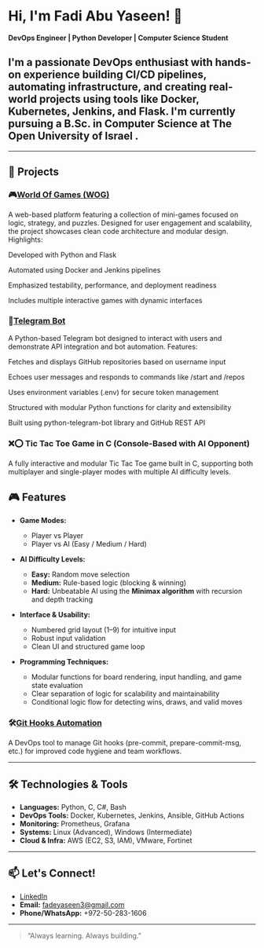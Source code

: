 # Hi, I'm Fadi Abu Yaseen! 👋

**DevOps Engineer | Python Developer | Computer Science Student**

I'm a passionate DevOps enthusiast with hands-on experience building CI/CD pipelines, automating infrastructure, and creating real-world projects using tools like Docker, Kubernetes, Jenkins, and Flask. I'm currently pursuing a B.Sc. in Computer Science at The Open University of Israel .
---
---

## 🚀 Projects
### 🎮[World Of Games (WOG)](https://github.com/Fadi7AY/wog_3.0)
A web-based platform featuring a collection of mini-games focused on logic, strategy, and puzzles. Designed for user engagement and scalability, the project showcases clean code architecture and modular design.
Highlights:

Developed with Python and Flask

Automated using Docker and Jenkins pipelines

Emphasized testability, performance, and deployment readiness

Includes multiple interactive games with dynamic interfaces




### 🤖[Telegram Bot](https://github.com/Fadi7AY/Telegram_bot)
A Python-based Telegram bot designed to interact with users and demonstrate API integration and bot automation.
Features:

Fetches and displays GitHub repositories based on username input

Echoes user messages and responds to commands like /start and /repos

Uses environment variables (.env) for secure token management

Structured with modular Python functions for clarity and extensibility

Built using python-telegram-bot library and GitHub REST API

### ❌⭕ Tic Tac Toe Game in C (Console-Based with AI Opponent)

A fully interactive and modular Tic Tac Toe game built in C, supporting both multiplayer and single-player modes with multiple AI difficulty levels.

## 🎮 Features

- **Game Modes:**
  - Player vs Player
  - Player vs AI (Easy / Medium / Hard)

- **AI Difficulty Levels:**
  - **Easy:** Random move selection
  - **Medium:** Rule-based logic (blocking & winning)
  - **Hard:** Unbeatable AI using the **Minimax algorithm** with recursion and depth tracking

- **Interface & Usability:**
  - Numbered grid layout (1–9) for intuitive input
  - Robust input validation
  - Clean UI and structured game loop

- **Programming Techniques:**
  - Modular functions for board rendering, input handling, and game state evaluation
  - Clear separation of logic for scalability and maintainability
  - Conditional logic flow for detecting wins, draws, and valid moves


### 🛠️[Git Hooks Automation](https://github.com/Fadi7AY/GitHooksProj)
A DevOps tool to manage Git hooks (pre-commit, prepare-commit-msg, etc.) for improved code hygiene and team workflows.

---

## 🛠️ Technologies & Tools

- **Languages:** Python, C, C#, Bash
- **DevOps Tools:** Docker, Kubernetes, Jenkins, Ansible, GitHub Actions
- **Monitoring:** Prometheus, Grafana
- **Systems:** Linux (Advanced), Windows (Intermediate)
- **Cloud & Infra:** AWS (EC2, S3, IAM), VMware, Fortinet

---

## 📫 Let's Connect!

- [LinkedIn](https://www.linkedin.com/in/fadiabuyaseen/)
- **Email:** fadeyaseen3@gmail.com
- **Phone/WhatsApp:** +972-50-283-1606

---

> “Always learning. Always building.”
